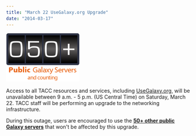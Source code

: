 ```yaml
---
title: "March 22 UseGalaxy.org Upgrade"
date: "2014-03-17"
---
```

<div class='right'><a href='/src/public-galaxy-servers/index.md'><img src="/src/public-galaxy-servers/50PlusSlide.png" alt="50+ Public Galaxy Servers that will not be affected by this outage" width="200" /></a></div>

Access to all TACC resources and services, including [UseGalaxy.org](https://usegalaxy.org), will be unavailable between 9 a.m. - 5 p.m. (US Central Time) on Saturday, March 22.  TACC staff will be performing an upgrade to the networking infrastructure.

During this outage, users are encouraged to use the **[50+ other public Galaxy servers](/src/public-galaxy-servers/index.md)** that won't be affected by this upgrade.
